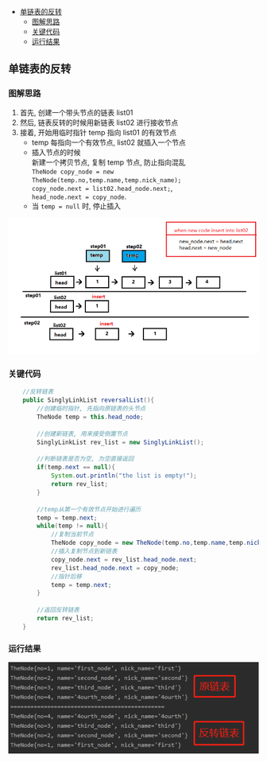<!-- TOC -->

- [单链表的反转](#单链表的反转)
    - [图解思路](#图解思路)
    - [关键代码](#关键代码)
    - [运行结果](#运行结果)

<!-- /TOC -->

## 单链表的反转
### 图解思路
1) 首先, 创建一个带头节点的链表 list01
2) 然后, 链表反转的时候用新链表 list02 进行接收节点
3) 接着, 开始用临时指针 temp 指向 list01 的有效节点
   - temp 每指向一个有效节点, list02 就插入一个节点
   - 插入节点的时候  
     新建一个拷贝节点, 复制 temp 节点, 防止指向混乱  
     `TheNode copy_node = new TheNode(temp.no,temp.name,temp.nick_name);`  
     `copy_node.next = list02.head_node.next;`,  
     `head_node.next = copy_node`.
   - 当 `temp = null` 时, 停止插入

![反转单链表](../99.images/2020-04-20-16-09-30.png)

### 关键代码
```java
    //反转链表
    public SinglyLinkList reversalList(){
        //创建临时指针, 先指向原链表的头节点
        TheNode temp = this.head_node;

        //创建新链表, 用来接受倒置节点
        SinglyLinkList rev_list = new SinglyLinkList();

        //判断链表是否为空, 为空直接返回
        if(temp.next == null){
            System.out.println("the list is empty!");
            return rev_list;
        }

        //temp从第一个有效节点开始进行遍历
        temp = temp.next;
        while(temp != null){
            //复制当前节点
            TheNode copy_node = new TheNode(temp.no,temp.name,temp.nick_name);
            //插入复制节点到新链表
            copy_node.next = rev_list.head_node.next;
            rev_list.head_node.next = copy_node;
            //指针后移
            temp = temp.next;
        }

        //返回反转链表
        return rev_list;
    }
```

### 运行结果
![反转链表结果](../99.images/2020-04-20-17-35-49.png)